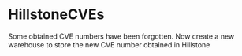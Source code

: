 # HillstoneCVEs
Some obtained CVE numbers have been forgotten. Now create a new warehouse to store the new CVE number obtained in Hillstone
